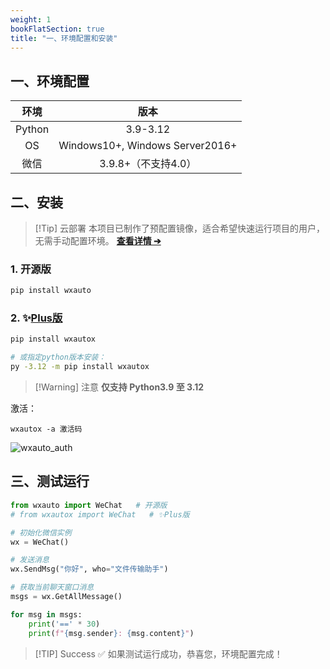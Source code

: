 ```yaml
---
weight: 1
bookFlatSection: true
title: "一、环境配置和安装"
---
```


## 一、环境配置

|  环境  |              版本               |
| :----: | :-----------------------------: |
| Python |            3.9-3.12             |
|   OS   | Windows10+, Windows Server2016+ |
|  微信  |       3.9.8+（不支持4.0）       |



## 二、安装

> [!Tip] 云部署
> 本项目已制作了预配置镜像，适合希望快速运行项目的用户，无需手动配置环境。
> [**查看详情 ➔**](/deploy)

### 1. 开源版

```bash
pip install wxauto
```

### 2. ✨[Plus版](/plus)
```bash
pip install wxautox

# 或指定python版本安装：
py -3.12 -m pip install wxautox
```

> [!Warning] 注意
> **仅支持 Python3.9 至 3.12**

激活：

```shell
wxautox -a 激活码
```

![wxauto_auth](/images/wxauto_auth.png)

## 三、测试运行

```python
from wxauto import WeChat   # 开源版
# from wxautox import WeChat   # ✨Plus版

# 初始化微信实例
wx = WeChat()

# 发送消息
wx.SendMsg("你好", who="文件传输助手")

# 获取当前聊天窗口消息
msgs = wx.GetAllMessage()

for msg in msgs:
    print('==' * 30)
    print(f"{msg.sender}: {msg.content}")
```

> [!TIP] Success
> ✅ 如果测试运行成功，恭喜您，环境配置完成！